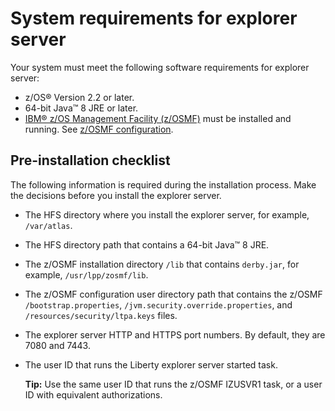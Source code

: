 # System requirements for explorer server

Your system must meet the following software requirements for explorer server:

-   z/OS® Version 2.2 or later.
-   64-bit Java™ 8 JRE or later.
-   [IBM® z/OS Management Facility \(z/OSMF\)](https://www.ibm.com/support/knowledgecenter/en/SSLTBW_2.3.0/com.ibm.zos.v2r3.izu/izu.htm) must be installed and running. See [z/OSMF configuration](prezosmf.md).

## Pre-installation checklist

The following information is required during the installation process. Make the decisions before you install the explorer server.

-   The HFS directory where you install the explorer server, for example, `/var/atlas`.
-   The HFS directory path that contains a 64-bit Java™ 8 JRE.
-   The z/OSMF installation directory `/lib` that contains `derby.jar`, for example, `/usr/lpp/zosmf/lib`.
-   The z/OSMF configuration user directory path that contains the z/OSMF `/bootstrap.properties`, `/jvm.security.override.properties`, and `/resources/security/ltpa.keys` files.
-   The explorer server HTTP and HTTPS port numbers. By default, they are 7080 and 7443.
-   The user ID that runs the Liberty explorer server started task.

    **Tip:** Use the same user ID that runs the z/OSMF IZUSVR1 task, or a user ID with equivalent authorizations.
